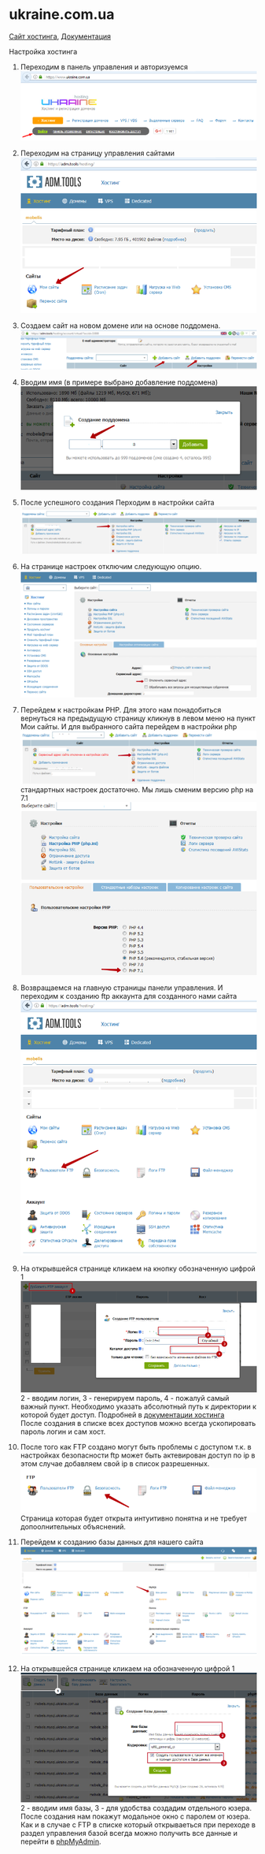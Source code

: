 # ukraine.com.ua

[Сайт хостинга](https://www.ukraine.com.ua/?page=39389), [Документация](https://www.ukraine.com.ua/faq/)

Настройка хостинга

1. Переходим в панель управления и авторизуемся  
   ![](/assets/Screenshot_1.png)

2. Переходим на страницу управления сайтами  
   ![](/assets/Screenshot_2.png)

3. Создаем сайт на новом домене или на основе поддомена.  
   ![](/assets/Screenshot_3.png)

4. Вводим имя \(в примере выбрано добавление поддомена\)  
   ![](/assets/Screenshot_4.png)

5. После успешного создания Перходим в настройки сайта  
   ![](/assets/Screenshot_5.png)

6. На странице настроек отключим следующую опцию.  
   ![](/assets/Screenshot_6.png)

7. Перейдем к настройкам PHP. Для этого нам понадобиться вернуться на предыдущую страницу кликнув в левом меню на пункт Мои сайты. И для выбранного сайта перейдем в настройки php  
   ![](/assets/Screenshot_7.png)стандартных настроек достаточно. Мы лишь сменим версию php на 7.1  
   ![](/assets/Screenshot_8.png)

8. Возвращаемся на главную страницы панели управления. И переходим к созданию ftp аккаунта для созданного нами сайта  
   ![](/assets/Screenshot_9.png)

9. На открывшейся странице кликаем на кнопку обозначенную цифрой 1  
   ![](/assets/Screenshot_10.png)2 - вводим логин, 3 - генерируем пароль, 4 - пожалуй самый важный пункт. Необходимо указать абсолютный путь к директории к которой будет доступ. Подробней в [документации хостинга        
   ](https://www.ukraine.com.ua/faq/#rabota-s-ftp|razdelenie-dostupa-mezhdu-polzov)После создания в списке всех доступов можно всегда ускопировать пароль логин и сам хост.

10. После того как FTP создано могут быть проблемы с доступом т.к. в настройках безопасности ftp может быть актевирован доступ по ip в этом случае добавляем свой ip в список разрешенных.![](/assets/Screenshot_11.png)  
    Страница которая будет открыта интуитивно понятна и не требует допоолнительных объяснений.

11. Перейдем к созданию базы данных для нашего сайта  
    ![](/assets/Screenshot_12.png)

12. На открывшейся странице кликаем на обозначенную цифрой 1  
    ![](/assets/Screenshot_13.png)2 - вводим имя базы, 3 - для удобства создадим отдельного юзера. После создания нам покажут модальное окно с паролем от юзера. Как и в случае с FTP в списке который открываеться при переходе в раздел управления базой всегда можно получить все данные и перейти в [phpMyAdmin](https://phpmyadmin.adm.tools/).




